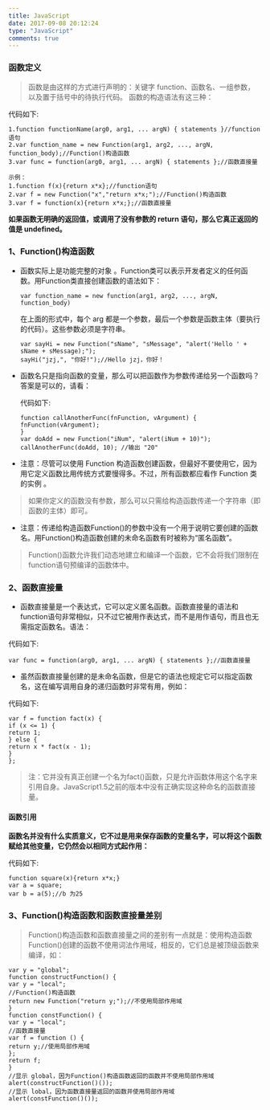 ```yaml
---
title: JavaScript
date: 2017-09-08 20:12:24
type: "JavaScript"
comments: true
---
```

### 函数定义

>函数是由这样的方式进行声明的：关键字 function、函数名、一组参数，以及置于括号中的待执行代码。 
 函数的构造语法有这三种： 
 
代码如下:

    1.function functionName(arg0, arg1, ... argN) { statements }//function语句 
    2.var function_name = new Function(arg1, arg2, ..., argN, function_body);//Function()构造函数 
    3.var func = function(arg0, arg1, ... argN) { statements };//函数直接量
    
    示例：
    1.function f(x){return x*x};//function语句 
    2.var f = new Function("x","return x*x;");//Function()构造函数 
    3.var f = function(x){return x*x;};//函数直接量
     
**如果函数无明确的返回值，或调用了没有参数的 return 语句，那么它真正返回的值是 undefined。** 

### 1、Function()构造函数 

* 函数实际上是功能完整的对象 。Function类可以表示开发者定义的任何函数。用Function类直接创建函数的语法如下：

      var function_name = new function(arg1, arg2, ..., argN, function_body)

    在上面的形式中，每个 arg 都是一个参数，最后一个参数是函数主体（要执行的代码）。这些参数必须是字符串。
    
      var sayHi = new Function("sName", "sMessage", "alert('Hello ' + sName + sMessage);"); 
      sayHi("jzj,", "你好!");//Hello jzj，你好！ 
      
* 函数名只是指向函数的变量，那么可以把函数作为参数传递给另一个函数吗？答案是可以的，请看：
           
   代码如下:
    
      function callAnotherFunc(fnFunction, vArgument) { 
      fnFunction(vArgument); 
      } 
      var doAdd = new Function("iNum", "alert(iNum + 10)"); 
      callAnotherFunc(doAdd, 10); //输出 "20"
       

* 注意：尽管可以使用 Function 构造函数创建函数，但最好不要使用它，因为用它定义函数比用传统方式要慢得多。不过，所有函数都应看作 Function 类的实例 。

>如果你定义的函数没有参数，那么可以只需给构造函数传递一个字符串（即函数的主体）即可。 

* 注意：传递给构造函数Function()的参数中没有一个用于说明它要创建的函数名。用Function()构造函数创建的未命名函数有时被称为“匿名函数”。
 
>Function()函数允许我们动态地建立和编译一个函数，它不会将我们限制在function语句预编译的函数体中。

### 2、函数直接量 

* 函数直接量是一个表达式，它可以定义匿名函数。函数直接量的语法和function语句非常相似，只不过它被用作表达式，而不是用作语句，而且也无需指定函数名。语法：
 
代码如下:

    var func = function(arg0, arg1, ... argN) { statements };//函数直接量 
    
* 虽然函数直接量创建的是未命名函数，但是它的语法也规定它可以指定函数名，这在编写调用自身的递归函数时非常有用，例如：
 
代码如下:

    var f = function fact(x) { 
    if (x <= 1) { 
    return 1; 
    } else { 
    return x * fact(x - 1); 
    } 
    }; 
>注：它并没有真正创建一个名为fact()函数，只是允许函数体用这个名字来引用自身。JavaScript1.5之前的版本中没有正确实现这种命名的函数直接量。

#### 函数引用 

**函数名并没有什么实质意义，它不过是用来保存函数的变量名字，可以将这个函数赋给其他变量，它仍然会以相同方式起作用：** 

代码如下:

    function square(x){return x*x;} 
    var a = square; 
    var b = a(5);//b 为25 
    
### 3、Function()构造函数和函数直接量差别 

>Function()构造函数和函数直接量之间的差别有一点就是：使用构造函数Function()创建的函数不使用词法作用域，相反的，它们总是被顶级函数来编译，如：

    var y = "global"; 
    function constructFunction() { 
    var y = "local"; 
    //Function()构造函数 
    return new Function("return y;");//不使用局部作用域 
    } 
    function constFunction() { 
    var y = "local"; 
    //函数直接量 
    var f = function () { 
    return y;//使用局部作用域 
    }; 
    return f; 
    } 
    //显示 global，因为Function()构造函数返回的函数并不使用局部作用域 
    alert(constructFunction()()); 
    //显示 lobal，因为函数直接量返回的函数并使用局部作用域 
    alert(constFunction()()); 
    
